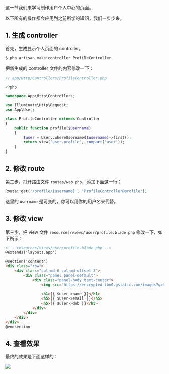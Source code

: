 这一节我们来学习制作用户个人中心的页面。

以下所有的操作都会应用到之前所学的知识，我们一步步来。

## 1. 生成 controller

首先，生成显示个人页面的 controller。

``` bash
$ php artisan make:controller ProfileController
```

把新生成的 controller 文件的内容修改一下：

``` php
// app/Http/Controllers/ProfileController.php

<?php

namespace App\Http\Controllers;

use Illuminate\Http\Request;
use App\User;

class ProfileController extends Controller
{
    public function profile($username)
    {
        $user = User::whereUsername($username)->first();
        return view('user.profile', compact('user'));
    }
}
```

## 2. 修改 route

第二步，打开路由文件 `routes/web.php`，添加下面这一行：

``` php
Route::get('/profile/{username}', 'ProfileController@profile');
```

这里的 `username` 是可变的，你可以用你的用户名来代替。

## 3. 修改 view

第三步，把 view 文件 `resources/views/user/profile.blade.php` 修改一下，如下所示：

``` html
<!-- resources/views/user/profile.blade.php -->
@extends('layouts.app')

@section('content')
<div class="row">
    <div class="col-md-6 col-md-offset-3">
        <div class="panel panel-default">
            <div class="panel-body text-center">
                <img src="https://encrypted-tbn0.gstatic.com/images?q=tbn:ANd9GcQe8W2ur7n_tTz1jE--CSLNEiDmN56hMyqIw-k-Z5Xt4AN34SZP" alt="">

                <h1>{{ $user->name }}</h1>
                <h5>{{ $user->email }}</h5>
                <h5>{{ $user->dob }}</h5>
            </div>
        </div>
    </div>
</div>
@endsection
```

## 4. 查看效果

最终的效果是下面这样的：

![](https://rails365.oss-cn-shenzhen.aliyuncs.com/uploads/photo/image/319/2017/de63d053b4c800766d82848ddb1f3071.gif)
